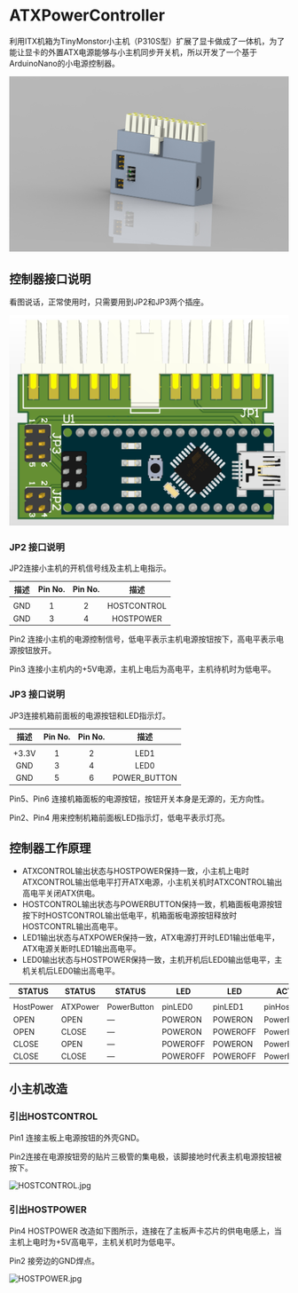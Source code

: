 # ATXPowerController

利用ITX机箱为TinyMonstor小主机（P310S型）扩展了显卡做成了一体机，为了能让显卡的外置ATX电源能够与小主机同步开关机，所以开发了一个基于ArduinoNano的小电源控制器。

![asm0001.jpg](https://github.com/6bigfire/ATXPowerController/blob/main/Images/asm0001.jpg)

## 控制器接口说明

看图说话，正常使用时，只需要用到JP2和JP3两个插座。

![pcb_3d.png](https://github.com/6bigfire/ATXPowerController/blob/main/Images/pcb_3d.png)

### JP2 接口说明

JP2连接小主机的开机信号线及主机上电指示。

| 描述  | Pin No. | Pin No. | 描述          |
|:---:|:-------:|:-------:|:-----------:|
|     |         |         |             |
| GND | 1       | 2       | HOSTCONTROL |
| GND | 3       | 4       | HOSTPOWER   |

Pin2 连接小主机的电源控制信号，低电平表示主机电源按钮按下，高电平表示电源按钮放开。

Pin3 连接小主机内的+5V电源，主机上电后为高电平，主机待机时为低电平。

### JP3 接口说明

JP3连接机箱前面板的电源按钮和LED指示灯。

| 描述    | Pin No. | Pin No. | 描述           |
|:-----:|:-------:|:-------:|:------------:|
|       |         |         |              |
| +3.3V | 1       | 2       | LED1         |
| GND   | 3       | 4       | LED0         |
| GND   | 5       | 6       | POWER_BUTTON |

Pin5、Pin6 连接机箱面板的电源按钮，按钮开关本身是无源的，无方向性。

Pin2、Pin4 用来控制机箱前面板LED指示灯，低电平表示灯亮。

## 控制器工作原理

- ATXCONTROL输出状态与HOSTPOWER保持一致，小主机上电时ATXCONTROL输出低电平打开ATX电源，小主机关机时ATXCONTROL输出高电平关闭ATX供电。
- HOSTCONTROL输出状态与POWERBUTTON保持一致，机箱面板电源按钮按下时HOSTCONTROL输出低电平，机箱面板电源按钮释放时HOSTCONTRL输出高电平。
- LED1输出状态与ATXPOWER保持一致，ATX电源打开时LED1输出低电平，ATX电源关断时LED1输出高电平。
- LED0输出状态与HOSTPOWER保持一致，主机开机后LED0输出低电平，主机关机后LED0输出高电平。

| STATUS    | STATUS   | STATUS      | LED      | LED      | ACTION         | ACTION        |
| --------- | -------- | ----------- | -------- | -------- | -------------- | ------------- |
|           |          |             |          |          |                |               |
| HostPower | ATXPower | PowerButton | pinLED0  | pinLED1  | pinHostControl | pinATXControl |
| OPEN      | OPEN     | —           | POWERON  | POWERON  | PowerButton    | POWERON       |
| OPEN      | CLOSE    | —           | POWERON  | POWEROFF | PowerButton    | POWERON       |
| CLOSE     | OPEN     | —           | POWEROFF | POWERON  | PowerButton    | POWEROFF      |
| CLOSE     | CLOSE    | —           | POWEROFF | POWEROFF | PowerButton    | POWEROFF      |

## 小主机改造

### 引出HOSTCONTROL

Pin1 连接主板上电源按钮的外壳GND。

Pin2连接在电源按钮旁的贴片三极管的集电极，该脚接地时代表主机电源按钮被按下。

![HOSTCONTROL.jpg](https://github.com/6bigfire/ATXPowerController/blob/main/Images/HOSTCONTROL.jpg)

### 引出HOSTPOWER

Pin4 HOSTPOWER 改造如下图所示，连接在了主板声卡芯片的供电电感上，当主机上电时为+5V高电平，主机关机时为低电平。

Pin2 接旁边的GND焊点。

![HOSTPOWER.jpg](https://github.com/6bigfire/ATXPowerController/blob/main/Images/HOSTPOWER.jpg)
